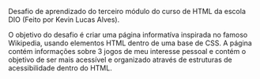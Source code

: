 Desafio de aprendizado do terceiro módulo do curso de HTML da escola DIO (Feito por Kevin Lucas Alves).

O objetivo do desafio é criar uma página informatíva inspirada no famoso Wikipedia, usando elementos HTML dentro de uma base de CSS.
A página contém informações sobre 3 jogos de meu interesse pessoal e contém o objetivo de ser mais acessível e organizado através de estruturas
de acessibilidade dentro do HTML.
